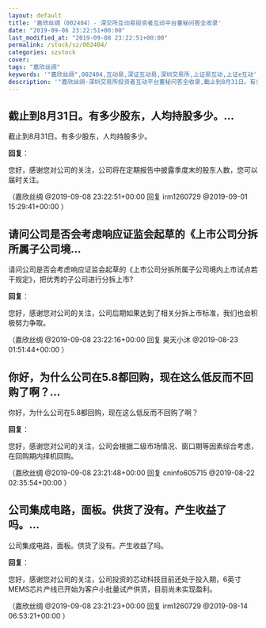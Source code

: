 ```yaml
---
layout: default
title: '嘉欣丝绸（002404）- 深交所互动易投资者互动平台董秘问答全收录'
date: "2019-09-08 23:22:51+00:00"
last_modified_at: "2019-09-08 23:22:51+00:00"
permalink: /stock/sz/002404/
categories: szstock
cover: 
tags: "嘉欣丝绸"
keywords: '"嘉欣丝绸",002404,互动易,深证互动易,深圳交易所,上证易互动,上证e互动'
description: '"嘉欣丝绸-深圳交易所投资者互动平台董秘问答全收录,截止到8月31日。有多少股东，人均持股多少。"'
---
```


## 截止到8月31日。有多少股东，人均持股多少。...

截止到8月31日。有多少股东，人均持股多少。

**回复**：

您好，感谢您对公司的关注，公司将在定期报告中披露季度末的股东人数，您可以届时关注。 

（嘉欣丝绸  @2019-09-08 23:22:51+00:00 回复 irm1260729  @2019-09-01 15:29:41+00:00 ）

## 请问公司是否会考虑响应证监会起草的《上市公司分拆所属子公司境...

请问公司是否会考虑响应证监会起草的《上市公司分拆所属子公司境内上市试点若干规定》，把优秀的子公司进行分拆上市?

**回复**：

您好，感谢您对公司的关注，公司后期如果达到了相关分拆上市标准，我们也会积极努力争取。 

（嘉欣丝绸  @2019-09-08 23:22:16+00:00 回复 昊天小沐  @2019-08-23 01:51:44+00:00 ）

## 你好，为什么公司在5.8都回购，现在这么低反而不回购了啊？...

你好，为什么公司在5.8都回购，现在这么低反而不回购了啊？

**回复**：

您好，感谢您对公司的关注，公司会根据二级市场情况、窗口期等因素综合考虑，在回购期内择机回购。 

（嘉欣丝绸  @2019-09-08 23:21:48+00:00 回复 cninfo605715  @2019-08-22 02:35:54+00:00 ）

## 公司集成电路，面板。供货了没有。产生收益了吗。...

公司集成电路，面板。供货了没有。产生收益了吗。

**回复**：

您好，感谢您对公司的关注，公司投资的芯动科技目前还处于投入期，6英寸MEMS芯片产线已开始为客户小批量试产供货，目前尚未实现盈利。 

（嘉欣丝绸  @2019-09-08 23:21:23+00:00 回复 irm1260729  @2019-08-14 06:53:21+00:00 ）

